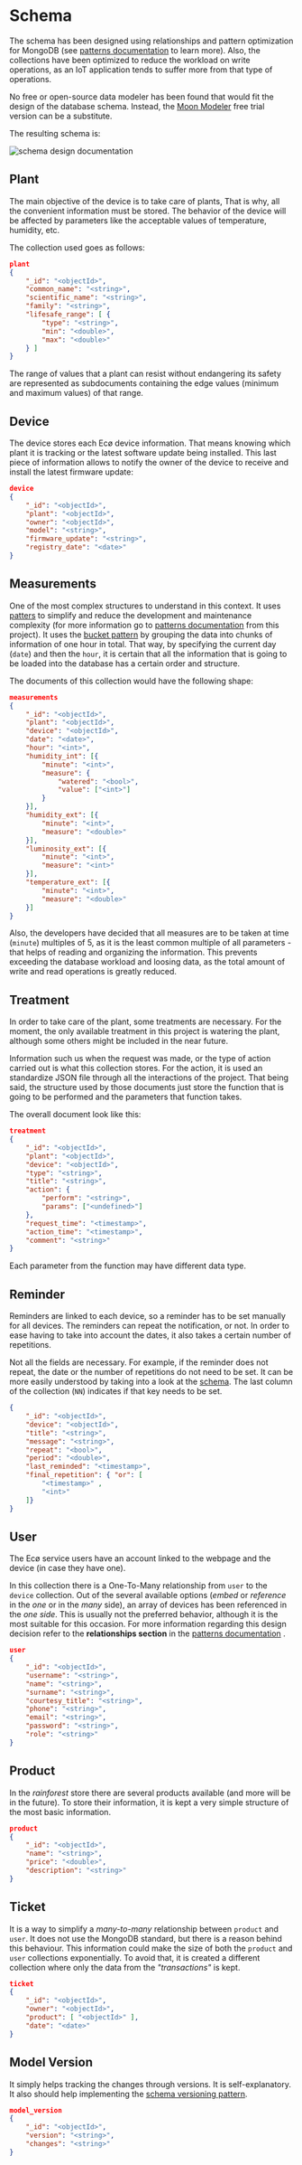 # Schema

The schema has been designed using relationships and pattern optimization
for MongoDB (see
[patterns documentation](https://github.com/laurapm/UBICUA/tree/master/database/schema_design/patterns/) 
to learn more). Also, the collections have been optimized to reduce the 
workload on write operations, as an IoT application tends to suffer more from 
that type of operations.

No free or open-source data modeler has been found that would fit the design 
of the database schema. Instead, the 
[Moon Modeler](https://www.datensen.com/download.html) free trial version can
be a substitute.

The resulting schema is:

![schema design documentation](https://github.com/laurapm/UBICUA/tree/master/database/schema_design/design/eco-light.png)

## Plant

The main objective of the device is to take care of plants, That is why, all 
the convenient information must be stored. The behavior of the device will be 
affected by parameters like the acceptable values of temperature, humidity, 
etc.

The collection used goes as follows:

```json
plant
{
    "_id": "<objectId>",
    "common_name": "<string>",
    "scientific_name": "<string>",
    "family": "<string>",
    "lifesafe_range": [ {
        "type": "<string>",
        "min": "<double>",
        "max": "<double>"
    } ]
}
```

The range of values that a plant can resist without endangering its safety are
represented as subdocuments containing the edge values (minimum and maximum 
values) of that range. 

## Device

The device stores each Ecø device information. That means knowing which plant 
it is tracking or the latest software update being installed. This last piece
of information allows to notify the owner of the device to receive and 
install the latest firmware update:

```json
device
{
    "_id": "<objectId>",
    "plant": "<objectId>",
    "owner": "<objectId>",
    "model": "<string>",
    "firmware_update": "<string>",
    "registry_date": "<date>"
}
```

## Measurements

One of the most complex structures to understand in this context. It uses 
[patters](https://www.mongodb.com/blog/post/building-with-patterns-a-summary) 
to simplify and reduce the development and maintenance complexity (for more 
information go to 
[patterns documentation](https://github.com/laurapm/UBICUA/tree/master/database/schema_design/patterns/)
from this project). It uses the 
[bucket pattern](https://www.mongodb.com/blog/post/building-with-patterns-the-bucket-pattern)
by grouping the data into chunks of information of one hour in total. That 
way, by specifying the current day (`date`) and then the `hour`, it is certain 
that all the information that is going to be loaded into the database has a 
certain order and structure.

The documents of this collection would have the following shape:

```json
measurements
{
    "_id": "<objectId>",
    "plant": "<objectId>",
    "device": "<objectId>",
    "date": "<date>",
    "hour": "<int>",
    "humidity_int": [{
        "minute": "<int>",
        "measure": {
            "watered": "<bool>",
            "value": ["<int>"]
        }
    }],
    "humidity_ext": [{
        "minute": "<int>",
        "measure": "<double>"
    }],
    "luminosity_ext": [{
        "minute": "<int>",
        "measure": "<int>"
    }],
    "temperature_ext": [{
        "minute": "<int>",
        "measure": "<double>"
    }]
}
```

Also, the developers have decided that all measures are to be taken at time 
(`minute`) multiples of 5, as it is the least common multiple of all 
parameters - that helps of reading and organizing the information. This 
prevents exceeding the database workload and loosing data, as the total amount 
of write and read operations is greatly reduced.

## Treatment

In order to take care of the plant, some treatments are necessary. For the 
moment, the only available treatment in this project is watering the plant,
although some others might be included in the near future.

Information such us when the request was made, or the type of action carried 
out is what this collection stores. For the action, it is used an standardize 
JSON file through all the interactions of the project. That being said, the 
structure used by those documents just store the function that is going to be
performed and the parameters that function takes.

The overall document look like this:

```json
treatment
{
    "_id": "<objectId>",
    "plant": "<objectId>",
    "device": "<objectId>",
    "type": "<string>",
    "title": "<string>",
    "action": {
        "perform": "<string>",
        "params": ["<undefined>"]
    },
    "request_time": "<timestamp>",
    "action_time": "<timestamp>",
    "comment": "<string>"
}
```

Each parameter from the function may have different data type. 

## Reminder

Reminders are linked to each device, so a reminder has to be set manually for 
all devices. The reminders can repeat the notification, or not. In order to 
ease having to take into account the dates, it also takes a certain number of 
repetitions.

Not all the fields are necessary. For example, if the reminder does not repeat,
the date or the number of repetitions do not need to be set. It can be more 
easily understood by taking into a look at the 
[schema](https://github.com/laurapm/UBICUA/tree/master/database/schema_design/design/eco-dark.png).
The last column of the collection (`NN`) indicates if that key needs to be set.

```json
{
    "_id": "<objectId>",
    "device": "<objectId>",
    "title": "<string>",
    "message": "<string>",
    "repeat": "<bool>",
    "period": "<double>",
    "last_reminded": "<timestamp>",
    "final_repetition": { "or": [
        "<timestamp>" , 
        "<int>"
    ]}
}
```

## User

The Ecø service users have an account linked to the webpage and the device (in
case they have one). 

In this collection there is a One-To-Many relationship from `user` to the 
`device` collection. Out of the several available options (_embed_ or 
_reference_ in the _one_ or in the _many_ side), an array of devices has been 
referenced in the _one side_. This is usually not the preferred behavior, 
although it is the most suitable for this occasion. For more information 
regarding this design decision refer to the **relationships section** in the 
[patterns documentation](https://github.com/laurapm/UBICUA/tree/master/database/schema_design/patterns/) .

```json
user
{
    "_id": "<objectId>",
    "username": "<string>",
    "name": "<string>",
    "surname": "<string>",
    "courtesy_title": "<string>",
    "phone": "<string>",
    "email": "<string>",
    "password": "<string>",
    "role": "<string>"
}
```

## Product

In the _rainforest_ store there are several products available (and more will 
be in the future). To store their information, it is kept a very simple 
structure of the most basic information.

```json
product
{
    "_id": "<objectId>",
    "name": "<string>",
    "price": "<double>",
    "description": "<string>"
}
```

## Ticket

It is a way to simplify a _many-to-many_ relationship between `product` and
`user`. It does not use the MongoDB standard, but there is a reason behind this
behaviour. This information could make the size of both the `product` and 
`user` collections exponentially. To avoid that, it is created a different 
collection where only the data from the _"transactions"_ is kept.

```json
ticket
{
    "_id": "<objectId>",
    "owner": "<objectId>",
    "product": [ "<objectId>" ],
    "date": "<date>"
}
```

## Model Version

It simply helps tracking the changes through versions. It is self-explanatory.
It also should help implementing the 
[schema versioning pattern](https://www.mongodb.com/blog/post/building-with-patterns-the-schema-versioning-pattern).

```json
model_version
{
    "_id": "<objectId>",
    "version": "<string>", 
    "changes": "<string>"
}
```
